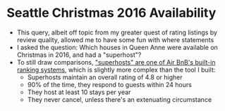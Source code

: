 # Seattle Christmas 2016 Availability
* This query, albeit off topic from my greater quest of rating listings by review quality, allowed me to have some fun with where statements
* I asked the question: Which houses in Queen Anne were available on Christmas in 2016, and had a "superhost"?
* To still draw comparisons, ["superhosts" are one of Air BnB's built-in ranking systems](https://www.airbnb.com/superhost), which is slightly more complex than the tool I built:
  * Superhosts maintain an overall rating of 4.8 or higher
  * 90% of the time, they respond to guests within 24 hours
  * They host at least 10 stays per year
  * They never cancel, unless there's an extenuating circumstance
